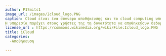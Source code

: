 ```yaml
---
author: P17mits1
image_url: /images/Icloud_logo.PNG
caption: Cloud είναι ένα σύννεφο αποθήκευσης και το cloud computing υπηρεσιών  από την Apple Inc ξεκίνησε στις 12 Οκτωβρίου 2011. Από το Φεβρουάριο, 2016 , η υπηρεσία είχε 782 εκατομμύρια χρήστες. 
Η υπηρεσία παρέχει στους χρήστες της τη δυνατότητα να αποθηκεύουν δεδομένα όπως έγγραφα, φωτογραφίες και μουσική σε απομακρυσμένους διακομιστές για λήψη σε συσκευές iOS , macOS ή Windows , να μοιράζονται και να στέλνουν δεδομένα σε άλλους χρήστες και να διαχειρίζονται τις συσκευές Apple τους σε περίπτωση απώλειας ή κλοπής .
license_url : https://commons.wikimedia.org/wiki/File:Icloud_logo.PNG
title: iCloud
categories:
  -Αποθήκευση
  
---
```

